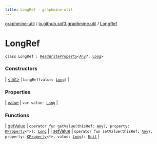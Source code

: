 ```yaml
---
title: LongRef - graphmine-util
---
```


[graphmine-util](../../index.html) / [io.github.sof3.graphmine.util](../index.html) / [LongRef](./index.html)

# LongRef

`class LongRef : `[`ReadWriteProperty`](https://kotlinlang.org/api/latest/jvm/stdlib/kotlin.properties/-read-write-property/index.html)`<`[`Any`](https://kotlinlang.org/api/latest/jvm/stdlib/kotlin/-any/index.html)`?, `[`Long`](https://kotlinlang.org/api/latest/jvm/stdlib/kotlin/-long/index.html)`>`

### Constructors

| [&lt;init&gt;](-init-.html) | `LongRef(value: `[`Long`](https://kotlinlang.org/api/latest/jvm/stdlib/kotlin/-long/index.html)`)` |

### Properties

| [value](value.html) | `var value: `[`Long`](https://kotlinlang.org/api/latest/jvm/stdlib/kotlin/-long/index.html) |

### Functions

| [getValue](get-value.html) | `operator fun getValue(thisRef: `[`Any`](https://kotlinlang.org/api/latest/jvm/stdlib/kotlin/-any/index.html)`?, property: `[`KProperty`](https://kotlinlang.org/api/latest/jvm/stdlib/kotlin.reflect/-k-property/index.html)`<*>): `[`Long`](https://kotlinlang.org/api/latest/jvm/stdlib/kotlin/-long/index.html) |
| [setValue](set-value.html) | `operator fun setValue(thisRef: `[`Any`](https://kotlinlang.org/api/latest/jvm/stdlib/kotlin/-any/index.html)`?, property: `[`KProperty`](https://kotlinlang.org/api/latest/jvm/stdlib/kotlin.reflect/-k-property/index.html)`<*>, value: `[`Long`](https://kotlinlang.org/api/latest/jvm/stdlib/kotlin/-long/index.html)`): `[`Unit`](https://kotlinlang.org/api/latest/jvm/stdlib/kotlin/-unit/index.html) |

